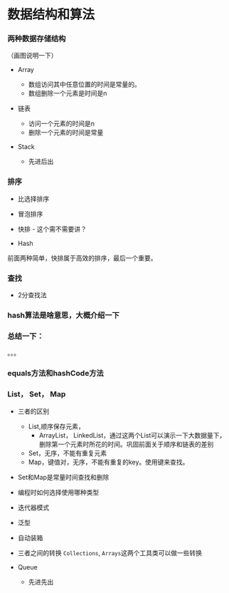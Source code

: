 # 数据结构和算法

### 两种数据存储结构

（画图说明一下）

* Array
  - 数组访问其中任意位置的时间是常量的。
  - 数组删除一个元素是时间是n
* 链表
  - 访问一个元素的时间是n
  - 删除一个元素的时间是常量

* Stack
  - 先进后出


### 排序
* 比选择排序
* 冒泡排序
* 快排 - 这个需不需要讲？

* Hash

前面两种简单，快排属于高效的排序，最后一个重要。

### 查找

* 2分查找法

### hash算法是啥意思，大概介绍一下


### 总结一下：
。。。

### equals方法和hashCode方法

### List， Set， Map
* 三者的区别
  - List,顺序保存元素，
    - ArrayList， LinkedList，通过这两个List可以演示一下大数据量下，删除第一个元素时所花的时间。巩固前面关于顺序和链表的差别
  - Set，无序，不能有重复元素
  - Map，键值对，无序，不能有重复的key。使用键来查找。
* Set和Map是常量时间查找和删除
* 编程时如何选择使用哪种类型
* 迭代器模式
* 泛型
* 自动装箱
* 三者之间的转换
  `Collections`, `Arrays`这两个工具类可以做一些转换

* Queue
  - 先进先出
